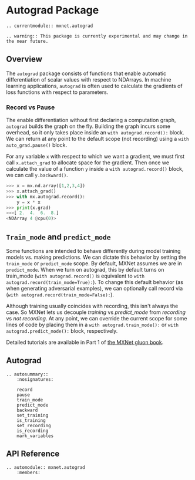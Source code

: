 # Autograd Package


```eval_rst
.. currentmodule:: mxnet.autograd
```

```eval_rst
.. warning:: This package is currently experimental and may change in the near future.
```

## Overview

The ``autograd`` package consists of functions that enable automatic
differentiation of scalar values with respect to NDArrays.
In machine learning applications,
``autograd`` is often used to calculate the gradients
of loss functions with respect to parameters.



### Record vs Pause

The enable differentiation without first declaring a computation graph,
``autograd`` builds the graph on the fly.
Building the graph incurs some overhead,
so it only takes place inside an ``with autograd.record():`` block.
We can return at any point to the default scope (not recording)
using a ``with auto_grad.pause()`` block.

For any variable ``x`` with respect to which we want a gradient,
we must first call ``x.attach_grad`` to allocate space for the gradient.
Then once we calculate the value of a function ``y``
inside a ``with autograd.record()`` block, we can call ``y.backward()``.

```python
>>> x = mx.nd.array([1,2,3,4])
>>> x.attach_grad()
>>> with mx.autograd.record():
    y = x * x
>>> print(x.grad)
>>>[ 2.  4.  6.  8.]
<NDArray 4 @cpu(0)>
```


## ``Train_mode`` and ``predict_mode``

Some functions are intended to behave differently
during model training models vs. making predictions.
We can dictate this behavior by setting the ``train_mode`` or ``predict_mode`` scope.
By default, MXNet assumes we are in ``predict_mode``.
When we turn on autograd, this by default turns on train_mode
(``with autograd.record()`` is equivalent to
``with autograd.record(train_mode=True):``).
To change this default behavior
(as when generating adversarial examples),
we can optionally call record via
(``with autograd.record(train_mode=False):``).

Although training usually coincides with recording,
this isn't always the case.
So MXNet lets us decouple *training* vs *predict_mode* from
*recording* vs *not recording*.
At any point, we can override the current scope
for some lines of code by placing them
in a ``with autograd.train_mode():``
or ``with autograd.predict_mode():`` block, respectively.

Detailed tutorials are available in Part 1 of
[the MXNet gluon book](http://gluon.mxnet.io/).






<script type="text/javascript" src='../../_static/js/auto_module_index.js'></script>

## Autograd

```eval_rst
.. autosummary::
    :nosignatures:

    record
    pause
    train_mode
    predict_mode
    backward
    set_training
    is_training
    set_recording
    is_recording
    mark_variables
```

## API Reference

<script type="text/javascript" src='../../_static/js/auto_module_index.js'></script>

```eval_rst
.. automodule:: mxnet.autograd
    :members:
```

<script>auto_index("api-reference");</script>
